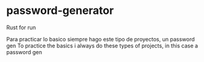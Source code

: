 # password-generator
Rust for run

Para practicar lo basico siempre hago este tipo de proyectos, un password gen
To practice the basics i always do these types of projects, in this case a password gen
